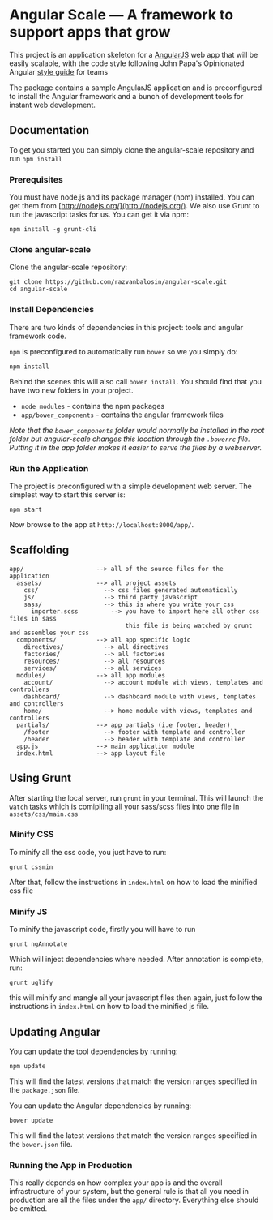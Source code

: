 # Angular Scale — A framework to support apps that grow

This project is an application skeleton for a [AngularJS](http://angularjs.org/) web app that will be easily scalable, with the code style following John Papa's Opinionated Angular [style guide](https://github.com/johnpapa/angular-styleguide#angular-style-guide) for teams

The package contains a sample AngularJS application and is preconfigured to install the Angular
framework and a bunch of development tools for instant web development.

## Documentation

To get you started you can simply clone the angular-scale repository and run `npm install`

### Prerequisites

You must have node.js and its package manager (npm) installed. You can get them from [http://nodejs.org/](http://nodejs.org/).
We also use Grunt to run the javascript tasks for us. You can get it via npm:

```
npm install -g grunt-cli
```

### Clone angular-scale

Clone the angular-scale repository:

```
git clone https://github.com/razvanbalosin/angular-scale.git
cd angular-scale
```

### Install Dependencies

There are two kinds of dependencies in this project: tools and angular framework code.

`npm` is preconfigured to automatically run `bower` so we you simply do:

```
npm install
```

Behind the scenes this will also call `bower install`.  You should find that you have two new
folders in your project.

* `node_modules` - contains the npm packages
* `app/bower_components` - contains the angular framework files

*Note that the `bower_components` folder would normally be installed in the root folder but
angular-scale changes this location through the `.bowerrc` file.  Putting it in the app folder makes
it easier to serve the files by a webserver.*

### Run the Application

The project is preconfigured with a simple development web server.  The simplest way to start
this server is:

```
npm start
```

Now browse to the app at `http://localhost:8000/app/`.



## Scaffolding

```
app/                    --> all of the source files for the application
  assets/               --> all project assets
    css/                  --> css files generated automatically
    js/                   --> third party javascript
    sass/                 --> this is where you write your css
      importer.scss         --> you have to import here all other css files in sass
                                this file is being watched by grunt and assembles your css
  components/           --> all app specific logic
    directives/           --> all directives
    factories/            --> all factories
    resources/            --> all resources
    services/             --> all services
  modules/              --> all app modules
    account/              --> account module with views, templates and controllers
    dashboard/            --> dashboard module with views, templates and controllers
    home/                 --> home module with views, templates and controllers
  partials/             --> app partials (i.e footer, header)
    /footer               --> footer with template and controller
    /header               --> header with template and controller
  app.js                --> main application module
  index.html            --> app layout file
```

## Using Grunt

After starting the local server, run `grunt` in your terminal. This will launch the `watch` tasks
which is comipiling all your sass/scss files into one file in `assets/css/main.css`

### Minify CSS

To minify all the css code, you just have to run:

```
grunt cssmin
```

After that, follow the instructions in `index.html` on how to load the minified css file

### Minify JS

To minify the javascript code, firstly you will have to run

```
grunt ngAnnotate
```

Which will inject dependencies where needed. After annotation is complete, run:

```
grunt uglify
```

this will minify and mangle all your javascript files then again, just follow the instructions in
`index.html` on how to load the minified js file.

## Updating Angular

You can update the tool dependencies by running:

```
npm update
```

This will find the latest versions that match the version ranges specified in the `package.json` file.

You can update the Angular dependencies by running:

```
bower update
```

This will find the latest versions that match the version ranges specified in the `bower.json` file.


### Running the App in Production

This really depends on how complex your app is and the overall infrastructure of your system, but
the general rule is that all you need in production are all the files under the `app/` directory.
Everything else should be omitted.
